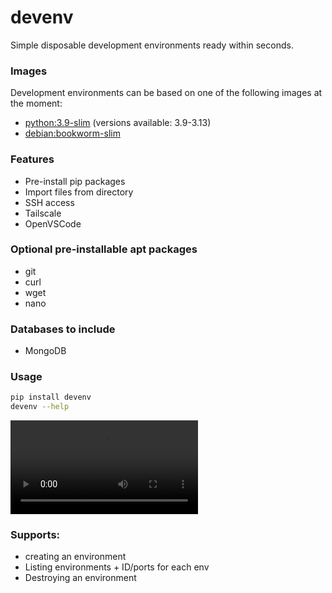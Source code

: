 # devenv
Simple disposable development environments ready within seconds.

### Images
Development environments can be based on one of the following images at the moment:
- [python:3.9-slim](https://hub.docker.com/_/python) (versions available: 3.9-3.13)
- [debian:bookworm-slim](https://hub.docker.com/_/debian)

### Features
- Pre-install pip packages
- Import files from directory
- SSH access
- Tailscale
- OpenVSCode

### Optional pre-installable apt packages
- git
- curl
- wget
- nano

### Databases to include
- MongoDB

### Usage
```bash
pip install devenv
devenv --help
```

![](demo.mp4)

### Supports:
- creating an environment
- Listing environments + ID/ports for each env
- Destroying an environment